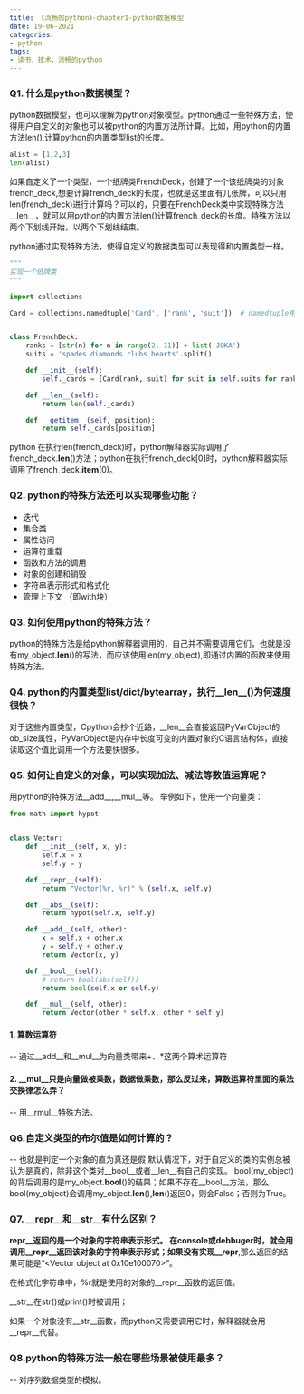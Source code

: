 ```yaml
---
title: 《流畅的python》-chapter1-python数据模型
date: 19-06-2021
categories: 
- python
tags: 
- 读书，技术，流畅的python
---
```



### Q1. 什么是python数据模型？

python数据模型，也可以理解为python对象模型。python通过一些特殊方法，使得用户自定义的对象也可以被python的内置方法所计算。比如，用python的内置方法len(),计算python的内置类型list的长度。
```python
alist = [1,2,3]
len(alist)
```

如果自定义了一个类型，一个纸牌类FrenchDeck，创建了一个该纸牌类的对象french_deck,想要计算french_deck的长度，也就是这里面有几张牌，可以只用len(french_deck)进行计算吗？可以的，只要在FrenchDeck类中实现特殊方法__len__，就可以用python的内置方法len()计算french_deck的长度。特殊方法以两个下划线开始，以两个下划线结束。

python通过实现特殊方法，使得自定义的数据类型可以表现得和内置类型一样。

```python
"""
实现一个纸牌类
"""

import collections

Card = collections.namedtuple('Card', ['rank', 'suit'])  # namedtuple用于构建只有少数属性但没有方法的对象


class FrenchDeck:
    ranks = [str(n) for n in range(2, 11)] + list('JQKA')
    suits = 'spades diamonds clubs hearts'.split()

    def __init__(self):
        self._cards = [Card(rank, suit) for suit in self.suits for rank in self.ranks]

    def __len__(self):
        return len(self._cards)

    def __getitem__(self, position):
        return self._cards[position]
```
python 在执行len(french_deck)时，python解释器实际调用了french_deck.__len__()方法；python在执行french_deck[0]时，python解释器实际调用了french_deck.__item__(0)。


### Q2. python的特殊方法还可以实现哪些功能？
- 迭代
- 集合类
- 属性访问
- 运算符重载
- 函数和方法的调用
- 对象的创建和销毁
- 字符串表示形式和格式化
- 管理上下文 （即with块）

### Q3. 如何使用python的特殊方法？
python的特殊方法是给python解释器调用的，自己并不需要调用它们，也就是没有my_object.__len__()的写法，而应该使用len(my_object),即通过内置的函数来使用特殊方法。

### Q4. python的内置类型list/dict/bytearray，执行__len__()为何速度很快？
对于这些内置类型，Cpython会抄个近路，__len__会直接返回PyVarObject的ob_size属性，PyVarObject是内存中长度可变的内置对象的C语言结构体，直接读取这个值比调用一个方法要快很多。

### Q5. 如何让自定义的对象，可以实现加法、减法等数值运算呢？
用python的特殊方法__add__,__mul__等。
举例如下，使用一个向量类：
```python
from math import hypot


class Vector:
    def __init__(self, x, y):
        self.x = x
        self.y = y

    def __repr__(self):
        return "Vector(%r, %r)" % (self.x, self.y)

    def __abs__(self):
        return hypot(self.x, self.y)

    def __add__(self, other):
        x = self.x + other.x
        y = self.y + other.y
        return Vector(x, y)

    def __bool__(self):
        # return bool(abs(self))
        return bool(self.x or self.y)

    def __mul__(self, other):
        return Vector(other * self.x, other * self.y)
```
#### 1. 算数运算符
-- 通过__add__和__mul__为向量类带来+、*这两个算术运算符

#### 2. __mul__只是向量做被乘数，数据做乘数，那么反过来，算数运算符里面的乘法交换律怎么弄？
-- 用__rmul__特殊方法。

### Q6.自定义类型的布尔值是如何计算的？
-- 也就是判定一个对象的直为真还是假
默认情况下，对于自定义的类的实例总被认为是真的，除非这个类对__bool__或者__len__有自己的实现。
bool(my_object)的背后调用的是my_object.__bool__()的结果；如果不存在__bool__方法，那么bool(my_object)会调用my_object.__len__(),__len__()返回0，则会False；否则为True。

### Q7. __repr__和__str__有什么区别？
__repr__返回的是一个对象的字符串表示形式。
在console或debbuger时，就会用调用__repr__返回该对象的字符串表示形式；如果没有实现__repr__,那么返回的结果可能是“<Vector object at 0x10e100070>”。

在格式化字符串中，%r就是使用的对象的__repr__函数的返回值。

__str__在str()或print()时被调用；

如果一个对象没有__str__函数，而python又需要调用它时，解释器就会用__repr__代替。

### Q8.python的特殊方法一般在哪些场景被使用最多？
-- 对序列数据类型的模拟。
